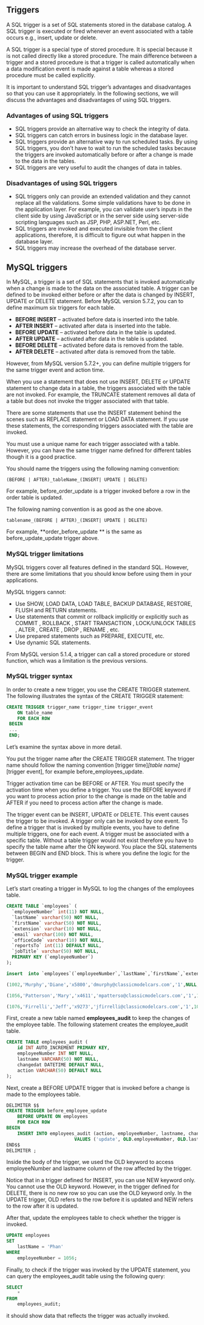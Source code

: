## Triggers

A SQL trigger is a set of  SQL statements stored in the database catalog. A SQL trigger is executed or fired whenever an event associated with a table occurs e.g.,  insert, update or delete.

A SQL trigger is a special type of stored procedure. It is special because it is not called directly like a stored procedure. The main difference between a trigger and a stored procedure is that a trigger is called automatically when a data modification event is made against a table whereas a stored procedure must be called explicitly.

It is important to understand SQL trigger’s advantages and disadvantages so that you can use it appropriately. In the following sections, we will discuss the advantages and disadvantages of using SQL triggers.

### Advantages of using SQL triggers

* SQL triggers provide an alternative way to check the integrity of data.
* SQL triggers can catch errors in business logic in the database layer.
* SQL triggers provide an alternative way to run scheduled tasks. By using SQL triggers, you don’t have to wait to run the scheduled tasks because the triggers are invoked  automatically before or after a change  is made to the data in the tables.
* SQL triggers are very useful to audit the changes of data in tables.

### Disadvantages of using SQL triggers

* SQL triggers only can provide an extended validation and they cannot replace all the validations. Some simple validations have to be done in the application layer. For example, you can validate user’s inputs in the client side by using JavaScript or in the server side using server-side scripting languages such as JSP, PHP, ASP.NET, Perl, etc.
* SQL triggers are invoked and executed invisible from the client applications, therefore, it is difficult to figure out what happen in the database layer.
* SQL triggers may increase the overhead of the database server.


## MySQL triggers

In MySQL, a trigger is a set of SQL statements that is invoked automatically when a change is made to the data on the associated table. A trigger can be defined to be invoked either before or after the data is changed by INSERT, UPDATE or DELETE statement. Before MySQL version 5.7.2, you can to define maximum six triggers for each table.


* **BEFORE INSERT** – activated before data is inserted into the table.
* **AFTER INSERT** – activated after data is inserted into the table.
* **BEFORE UPDATE** – activated before data in the table is updated.
* **AFTER UPDATE** – activated after data in the table is updated.
* **BEFORE DELETE** – activated before data is removed from the table.
* **AFTER DELETE** – activated after data is removed from the table.


However, from MySQL version 5.7.2+, you can define multiple triggers for the same trigger event and action time.

When you use a statement that does not use INSERT, DELETE or UPDATE statement to change data in a table, the triggers associated with the table are not invoked. For example, the TRUNCATE statement removes all data of a table but does not invoke the trigger associated with that table.

There are some statements that use the INSERT statement behind the scenes such as REPLACE statement or LOAD DATA statement. If you use these statements, the corresponding triggers associated with the table are invoked.

You must use a unique name for each trigger associated with a table. However, you can have the same trigger name defined for different tables though it is a good practice.

You should name the triggers using the following naming convention:

```
(BEFORE | AFTER)_tableName_(INSERT| UPDATE | DELETE)
```

For example, before_order_update is a trigger invoked before a row in the order table is updated.

The following naming convention is as good as the one above.

```
tablename_(BEFORE | AFTER)_(INSERT| UPDATE | DELETE)
```

For example, **order_before_update ** is the same as before_update_update trigger above.

### MySQL trigger limitations

MySQL triggers cover all features defined in the standard SQL. However, there are some limitations that you should know before using them in your applications.

MySQL triggers cannot:

* Use SHOW, LOAD DATA, LOAD TABLE, BACKUP DATABASE, RESTORE, FLUSH and RETURN statements.
* Use statements that commit or rollback implicitly or explicitly such as COMMIT , ROLLBACK , START TRANSACTION , LOCK/UNLOCK TABLES , ALTER , CREATE , DROP ,  RENAME , etc.
* Use prepared statements such as PREPARE, EXECUTE, etc.
* Use dynamic SQL statements.

From MySQL version 5.1.4, a trigger can call a stored procedure or stored function, which was a limitation is the previous versions.

### MySQL trigger syntax

In order to create a new trigger, you use the CREATE TRIGGER statement. The following illustrates the syntax of the CREATE TRIGGER statement:

```sql
CREATE TRIGGER trigger_name trigger_time trigger_event
	ON table_name
	FOR EACH ROW
 BEGIN
 ...
 END;
```
Let’s examine the syntax above in more detail.

You put the trigger name after the CREATE TRIGGER statement. The trigger name should follow the naming convention [trigger time]_[table name]_[trigger event], for example before_employees_update.

Trigger activation time can be BEFORE or AFTER. You must specify the activation time when you define a trigger. You use the BEFORE keyword if you want to process action prior to the change is made on the table and AFTER if you need to process action after the change is made.

The trigger event can be INSERT, UPDATE or DELETE. This event causes the trigger to be invoked. A trigger only can be invoked by one event. To define a trigger that is invoked by multiple events, you have to define multiple triggers, one for each event.
A trigger must be associated with a specific table. Without a table trigger would not exist therefore you have to specify the table name after the ON keyword.
You place the SQL statements between BEGIN and END block. This is where you define the logic for the trigger.

### MySQL trigger example

Let’s start creating a trigger in MySQL to log the changes of the employees table.

```sql
CREATE TABLE `employees` (
  `employeeNumber` int(11) NOT NULL,
  `lastName` varchar(50) NOT NULL,
  `firstName` varchar(50) NOT NULL,
  `extension` varchar(10) NOT NULL,
  `email` varchar(100) NOT NULL,
  `officeCode` varchar(10) NOT NULL,
  `reportsTo` int(11) DEFAULT NULL,
  `jobTitle` varchar(50) NOT NULL,
  PRIMARY KEY (`employeeNumber`)
);
```
```sql
insert  into `employees`(`employeeNumber`,`lastName`,`firstName`,`extension`,`email`,`officeCode`,`reportsTo`,`jobTitle`) values 

(1002,'Murphy','Diane','x5800','dmurphy@classicmodelcars.com','1',NULL,'President'),

(1056,'Patterson','Mary','x4611','mpatterso@classicmodelcars.com','1',1002,'VP Sales'),

(1076,'Firrelli','Jeff','x9273','jfirrelli@classicmodelcars.com','1',1002,'VP Marketing');

```

First, create a new table named **employees_audit** to keep the changes of the employee table. The following statement creates the employee_audit table.

```sql
CREATE TABLE employees_audit (
    id INT AUTO_INCREMENT PRIMARY KEY,
    employeeNumber INT NOT NULL,
    lastname VARCHAR(50) NOT NULL,
    changedat DATETIME DEFAULT NULL,
    action VARCHAR(50) DEFAULT NULL
);
```

Next, create a BEFORE UPDATE trigger that is invoked before a change is made to the employees table.

```sql
DELIMITER $$
CREATE TRIGGER before_employee_update 
    BEFORE UPDATE ON employees
    FOR EACH ROW 
BEGIN
    INSERT INTO employees_audit (action, employeeNumber, lastname, changedat)
                         VALUES ('update', OLD.employeeNumber, OLD.lastname, NOW())
END$$
DELIMITER ;
```

Inside the body of the trigger, we used the OLD keyword to access employeeNumber and lastname column of the row affected by the trigger.

Notice that in a trigger defined for INSERT, you can use NEW keyword only. You cannot use the OLD keyword. However, in the trigger defined for DELETE, there is no new row so you can use the OLD keyword only. In the UPDATE trigger, OLD refers to the row before it is updated and NEW refers to the row after it is updated.

After that, update the employees table to check whether the trigger is invoked.

```sql
UPDATE employees 
SET 
    lastName = 'Phan'
WHERE
    employeeNumber = 1056;
```

Finally, to check if the trigger was invoked by the UPDATE statement, you can query the employees_audit table using the following query:

```sql
SELECT 
    *
FROM
    employees_audit;
```

it should show data that reflects the trigger was actually invoked.
